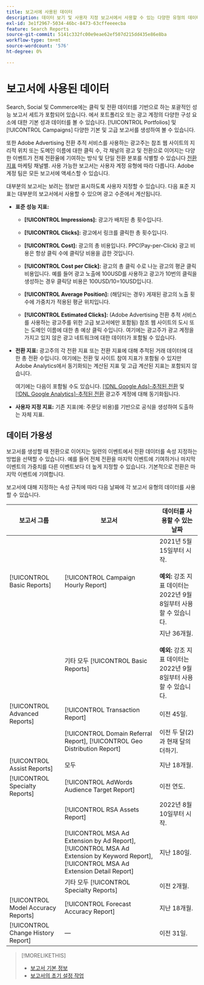 ```yaml
---
title: 보고서에 사용된 데이터
description: 데이터 보기 및 사용자 지정 보고서에서 사용할 수 있는 다양한 유형의 데이터에 대해 알아봅니다.
exl-id: 3e1f2967-5034-46bc-8473-63cffeeeecba
feature: Search Reports
source-git-commit: 5141c332fc00e9eae62ef507d215dd435e86e8ba
workflow-type: tm+mt
source-wordcount: '576'
ht-degree: 0%

---
```


# 보고서에 사용된 데이터

Search, Social 및 Commerce에는 클릭 및 전환 데이터를 기반으로 하는 포괄적인 성능 보고서 세트가 포함되어 있습니다. 에서 포트폴리오 또는 광고 계정의 다양한 구성 요소에 대한 기본 성과 데이터를 볼 수 있습니다. [!UICONTROL Portfolios] 및 [!UICONTROL Campaigns] 다양한 기본 및 고급 보고서를 생성하여 볼 수 있습니다.

또한 Adobe Advertising 전환 추적 서비스를 사용하는 광고주는 참조 웹 사이트의 지리적 위치 또는 도메인 이름에 대한 클릭 수, 각 채널의 광고 및 전환으로 이어지는 다양한 이벤트가 전체 전환율에 기여하는 방식 및 단일 전환 분포를 식별할 수 있습니다 [전환 지표](/help/search-social-commerce/admin/conversion-metrics/conversion-metric-about.md) 마케팅 채널별. 사용 가능한 보고서는 사용자 계정 유형에 따라 다릅니다. Adobe 계정 팀은 모든 보고서에 액세스할 수 있습니다.

대부분의 보고서는 보려는 정보만 표시하도록 사용자 지정할 수 있습니다. 다음 표준 지표는 대부분의 보고서에서 사용할 수 있으며 광고 수준에서 계산됩니다.

* **표준 성능 지표:**

   * **[!UICONTROL Impressions]:** 광고가 배치된 총 횟수입니다.

   * **[!UICONTROL Clicks]:** 광고에서 링크를 클릭한 총 횟수입니다.

   * **[!UICONTROL Cost]:** 광고의 총 비용입니다. PPC(Pay-per-Click) 광고 비용은 항상 클릭 수에 클릭당 비용을 곱한 것입니다.

   * **[!UICONTROL Cost per Click]:** 광고의 총 클릭 수로 나눈 광고의 평균 클릭 비용입니다. 예를 들어 광고 노출에 100USD를 사용하고 광고가 10번의 클릭을 생성하는 경우 클릭당 비용은 100USD/10=10USD입니다.

   * **[!UICONTROL Average Position]:** (해당되는 경우) 게재된 광고의 노출 횟수에 가중치가 적용된 평균 위치입니다.

   * **[!UICONTROL Estimated Clicks]:** (Adobe Advertising 전환 추적 서비스를 사용하는 광고주를 위한 고급 보고서에만 포함됨) 참조 웹 사이트의 도시 또는 도메인 이름에 대한 총 예상 클릭 수입니다. 여기에는 광고주가 광고 계정을 가지고 있지 않은 광고 네트워크에 대한 데이터가 포함될 수 있습니다.

* **전환 지표:** 광고주의 각 전환 지표 또는 전환 지표에 대해 추적된 거래 데이터에 대한 총 전환 수입니다. 여기에는 전환 및 사이트 참여 지표가 포함될 수 있지만 Adobe Analytics에서 동기화되는 계산된 지표 및 고급 계산된 지표는 포함되지 않습니다.

  여기에는 다음이 포함될 수도 있습니다. [[!DNL Google Ads]-추적된 전환](/help/search-social-commerce/campaign-management/introduction/google-conversion-data.md) 및 [[!DNL Google Analytics]-추적된 전환](/help/search-social-commerce/admin/data-sources/data-source-about.md) 광고주 계정에 대해 동기화됩니다.

* **사용자 지정 지표:** 기존 지표(예: 주문당 비용)를 기반으로 공식을 생성하여 도출하는 자체 지표.

## 데이터 가용성

보고서를 생성할 때 전환으로 이어지는 일련의 이벤트에서 전환 데이터를 속성 지정하는 방법을 선택할 수 있습니다. 예를 들어 전체 전환을 마지막 이벤트에 기여하거나 마지막 이벤트의 가중치를 다른 이벤트보다 더 높게 지정할 수 있습니다. 기본적으로 전환은 마지막 이벤트에 기여합니다.

보고서에 대해 지정하는 속성 규칙에 따라 다음 날짜에 각 보고서 유형의 데이터를 사용할 수 있습니다.

| 보고서 그룹 | 보고서 | 데이터를 사용할 수 있는 날짜 |
|---|---|---|
| [!UICONTROL Basic Reports] | [!UICONTROL Campaign Hourly Report] | 2021년 5월 15일부터 시작.<br><br><b>예외:</b> 강조 지표 데이터는 2022년 9월 8일부터 사용할 수 있습니다. |
| | 기타 모두 [!UICONTROL Basic Reports] | 지난 36개월.<br><br><b>예외:</b> 강조 지표 데이터는 2022년 9월 8일부터 사용할 수 있습니다. |
| [!UICONTROL Advanced Reports] | [!UICONTROL Transaction Report] | 이전 45일. |
| | [!UICONTROL Domain Referral Report], [!UICONTROL Geo Distribution Report] | 이전 두 달(2)과 현재 달의 더하기. |
| [!UICONTROL Assist Reports] | 모두 | 지난 18개월. |
| [!UICONTROL Specialty Reports] | [!UICONTROL AdWords Audience Target Report] | 이전 연도. |
| | [!UICONTROL RSA Assets Report] | 2022년 8월 10일부터 시작. |
| | [!UICONTROL MSA Ad Extension by Ad Report], [!UICONTROL MSA Ad Extension by Keyword Report], [!UICONTROL MSA Ad Extension Detail Report] | 지난 180일. |
| | 기타 모두 [!UICONTROL Specialty Reports] | 이전 2개월. |
| [!UICONTROL Model Accuracy Reports] | [!UICONTROL Forecast Accuracy Report] | 지난 18개월. |
| [!UICONTROL Change History Report] | — | 이전 31일. |

>[!MORELIKETHIS]
>
>* [보고서 기본 정보](report-about.md)
>* [보고서의 초기 설정 작업](initial-setup.md)
